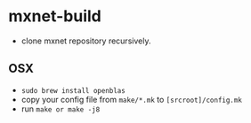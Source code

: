 # mxnet-build
* clone mxnet repository recursively.
## OSX
* `sudo brew install openblas`
* copy your config file from `make/*.mk` to `[srcroot]/config.mk`
* run `make or make -j8`

